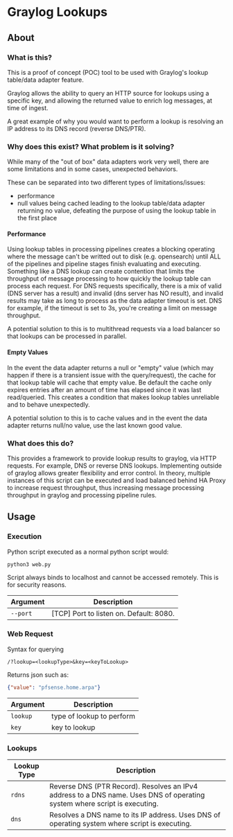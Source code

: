 # Graylog Lookups

## About

### What is this?

This is a proof of concept (POC) tool to be used with Graylog's lookup table/data adapter feature.

Graylog allows the ability to query an HTTP source for lookups using a specific key, and allowing the returned value to enrich log messages, at time of ingest.

A great example of why you would want to perform a lookup is resolving an IP address to its DNS record (reverse DNS/PTR).

### Why does this exist? What problem is it solving?

While many of the "out of box" data adapters work very well, there are some limitations and in some cases, unexpected behaviors.

These can be separated into two different types of limitations/issues:

* performance
* null values being cached leading to the lookup table/data adapter returning no value, defeating the purpose of using the lookup table in the first place

#### Performance

Using lookup tables in processing pipelines creates a blocking operating where the message can't be writted out to disk (e.g. opensearch) until ALL of the pipelines and pipeline stages finish evaluating and executing. Something like a DNS lookup can create contention that limits the throughput of message processing to how quickly the lookup table can process each request. For DNS requests specifically, there is a mix of valid (DNS server has a result) and invalid (dns server has NO result), and invalid results may take as long to process as the data adapter timeout is set. DNS for example, if the timeout is set to 3s, you're creating a limit on message throughput.

A potential solution to this is to multithread requests via a load balancer so that lookups can be processed in parallel.

#### Empty Values

In the event the data adapter returns a null or "empty" value (which may happen if there is a transient issue with the query/request), the cache for that lookup table will cache that empty value. Be default the cache only expires entries after an amount of time has elapsed since it was last read/queried. This creates a condition that makes lookup tables unreliable and to behave unexpectedly.

A potential solution to this is to cache values and in the event the data adapter returns null/no value, use the last known good value.

### What does this do?

This provides a framework to provide lookup results to graylog, via HTTP requests. For example, DNS or reverse DNS lookups. Implementing outside of graylog allows greater flexibility and error control. In theory, multiple instances of this script can be executed and load balanced behind HA Proxy to increase request throughput, thus increasing message processing throughput in graylog and processing pipeline rules.

## Usage

### Execution

Python script executed as a normal python script would:

```
python3 web.py
```

Script always binds to localhost and cannot be accessed remotely. This is for security reasons.

Argument | Description
---- | ----
`--port` | [TCP] Port to listen on. Default: 8080.

### Web Request

Syntax for querying

```
/?lookup=<lookupType>&key=<keyToLookup>
```

Returns json such as:

```json
{"value": "pfsense.home.arpa"}
```

Argument | Description
---- | ----
`lookup` | type of lookup to perform
`key` | key to lookup

### Lookups

Lookup Type | Description
---- | ----
`rdns` | Reverse DNS (PTR Record). Resolves an IPv4 address to a DNS name. Uses DNS of operating system where script is executing.
`dns` | Resolves a DNS name to its IP address. Uses DNS of operating system where script is executing.